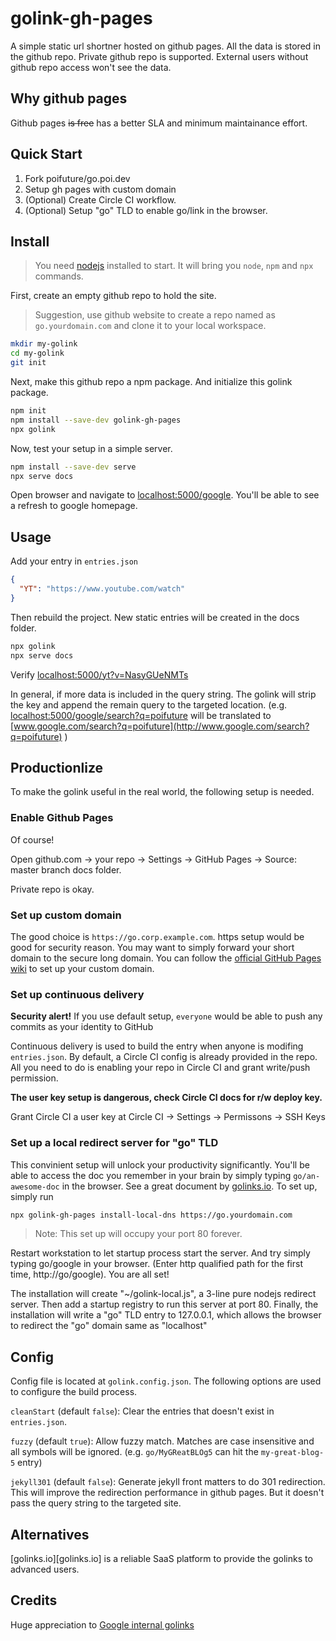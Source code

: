 # golink-gh-pages

A simple static url shortner hosted on github pages. All the data is stored in
the github repo. Private github repo is supported. External users without github
repo access won't see the data.

## Why github pages

Github pages ~~is free~~ has a better SLA and minimum maintainance effort.

## Quick Start

1. Fork poifuture/go.poi.dev
1. Setup gh pages with custom domain
1. (Optional) Create Circle CI workflow.
1. (Optional) Setup "go" TLD to enable go/link in the browser.

## Install

> You need [nodejs][nodejs] installed to start. It will bring you `node`, `npm`
> and `npx` commands.

First, create an empty github repo to hold the site.

> Suggestion, use github website to create a repo named as `go.yourdomain.com`
> and clone it to your local workspace.

```bash
mkdir my-golink
cd my-golink
git init
```

Next, make this github repo a npm package. And initialize this golink package.

```bash
npm init
npm install --save-dev golink-gh-pages
npx golink
```

Now, test your setup in a simple server.

```bash
npm install --save-dev serve
npx serve docs
```

Open browser and navigate to
[localhost:5000/google](http://localhost:5000/google). You'll be able to see a
refresh to google homepage.

## Usage

Add your entry in `entries.json`

```json
{
  "YT": "https://www.youtube.com/watch"
}
```

Then rebuild the project. New static entries will be created in the docs folder.

```bash
npx golink
npx serve docs
```

Verify [localhost:5000/yt?v=NasyGUeNMTs](http://localhost:5000/yt?v=NasyGUeNMTs)

In general, if more data is included in the query string. The golink will strip
the key and append the remain query to the targeted location. (e.g.
[localhost:5000/google/search?q=poifuture](http://localhost:5000/google/search?q=poifuture)
will be translated to
[www.google.com/search?q=poifuture](http://www.google.com/search?q=poifuture) )

## Productionlize

To make the golink useful in the real world, the following setup is needed.

### Enable Github Pages

Of course!

Open github.com -> your repo -> Settings -> GitHub Pages -> Source: master
branch docs folder.

Private repo is okay.

### Set up custom domain

The good choice is `https://go.corp.example.com`. https setup would be good for
security reason. You may want to simply forward your short domain to the secure
long domain. You can follow the
[official GitHub Pages wiki](https://help.github.com/en/articles/using-a-custom-domain-with-github-pages)
to set up your custom domain.

### Set up continuous delivery

**Security alert!** If you use default setup, `everyone` would be able to push
any commits as your identity to GitHub

Continuous delivery is used to build the entry when anyone is modifing
`entries.json`. By default, a Circle CI config is already provided in the repo.
All you need to do is enabling your repo in Circle CI and grant write/push
permission.

**The user key setup is dangerous, check Circle CI docs for r/w deploy key.**

Grant Circle CI a user key at Circle CI -> Settings -> Permissons -> SSH Keys

### Set up a local redirect server for "go" TLD

This convinient setup will unlock your productivity significantly. You'll be
able to access the doc you remember in your brain by simply typing
`go/an-awesome-doc` in the browser. See a great document by
[golinks.io][history]. To set up, simply run

```bash
npx golink-gh-pages install-local-dns https://go.yourdomain.com
```

> Note: This set up will occupy your port 80 forever.

Restart workstation to let startup process start the server. And try simply
typing go/google in your browser. (Enter http qualified path for the first time,
http://go/google). You are all set!

The installation will create "~/golink-local.js", a 3-line pure nodejs redirect
server. Then add a startup registry to run this server at port 80. Finally, the
installation will write a "go" TLD entry to 127.0.0.1, which allows the browser
to redirect the "go" domain same as "localhost"

## Config

Config file is located at `golink.config.json`. The following options are used
to configure the build process.

`cleanStart` (default `false`): Clear the entries that doesn't exist in
`entries.json`.

`fuzzy` (default `true`): Allow fuzzy match. Matches are case insensitive and
all symbols will be ignored. (e.g. `go/MyGReatBLOg5` can hit the
`my-great-blog-5` entry)

`jekyll301` (default `false`): Generate jekyll front matters to do 301
redirection. This will improve the redirection performance in github pages. But
it doesn't pass the query string to the targeted site.

## Alternatives

[golinks.io][golinks.io] is a reliable SaaS platform to provide the golinks to
advanced users.

## Credits

Huge appreciation to [Google internal golinks][history]

[nodejs]: https://nodejs.org/
[history]:
  https://medium.com/@golinks/the-full-history-of-go-links-and-the-golink-system-cbc6d2c8bb3
